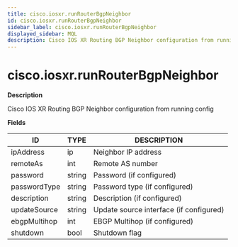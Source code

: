 ```yaml
---
title: cisco.iosxr.runRouterBgpNeighbor
id: cisco.iosxr.runRouterBgpNeighbor
sidebar_label: cisco.iosxr.runRouterBgpNeighbor
displayed_sidebar: MQL
description: Cisco IOS XR Routing BGP Neighbor configuration from running config
---
```


# cisco.iosxr.runRouterBgpNeighbor

**Description**

Cisco IOS XR Routing BGP Neighbor configuration from running config

**Fields**

| ID           | TYPE   | DESCRIPTION                             |
| ------------ | ------ | --------------------------------------- |
| ipAddress    | ip     | Neighbor IP address                     |
| remoteAs     | int    | Remote AS number                        |
| password     | string | Password (if configured)                |
| passwordType | string | Password type (if configured)           |
| description  | string | Description (if configured)             |
| updateSource | string | Update source interface (if configured) |
| ebgpMultihop | int    | EBGP Multihop (if configured)           |
| shutdown     | bool   | Shutdown flag                           |
